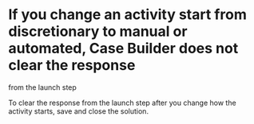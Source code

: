 # If you change an activity start from discretionary to manual or automated, Case Builder does not clear the response
from the launch step

To clear the response from the launch step after you change how the activity starts, save and
close the solution.